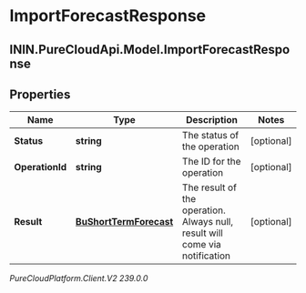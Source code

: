# ImportForecastResponse

## ININ.PureCloudApi.Model.ImportForecastResponse

## Properties

|Name | Type | Description | Notes|
|------------ | ------------- | ------------- | -------------|
| **Status** | **string** | The status of the operation | [optional] |
| **OperationId** | **string** | The ID for the operation | [optional] |
| **Result** | [**BuShortTermForecast**](BuShortTermForecast) | The result of the operation. Always null, result will come via notification | [optional] |



_PureCloudPlatform.Client.V2 239.0.0_

